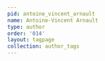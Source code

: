 ```yaml
---
pid: antoine_vincent_arnault
name: Antoine-Vincent Arnault
type: author
order: '014'
layout: tagpage
collection: author_tags
---
```

